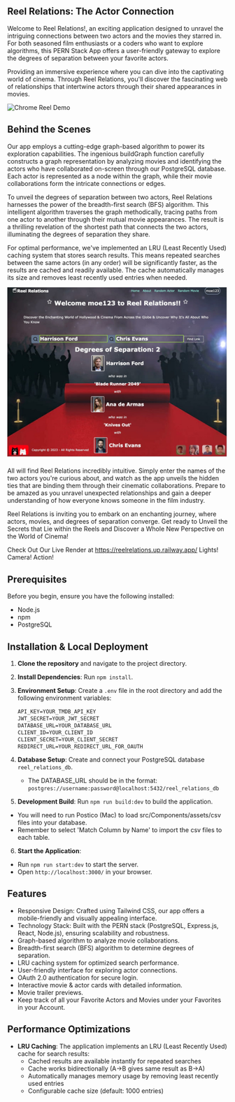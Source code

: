## Reel Relations: The Actor Connection

Welcome to Reel Relations!, an exciting application designed to unravel the intriguing connections between two actors and the movies they starred in. For both seasoned film enthusiasts or a coders who want to explore algorithms, this PERN Stack App offers a user-friendly gateway to explore the degrees of separation between your favorite actors.

Providing an immersive experience where you can dive into the captivating world of cinema. Through Reel Relations, you'll discover the fascinating web of relationships that intertwine actors through their shared appearances in movies.

![Chrome Reel Demo](./src/Components/assets/chrome-reel.gif)

## Behind the Scenes

Our app employs a cutting-edge graph-based algorithm to power its exploration capabilities. The ingenious buildGraph function carefully constructs a graph representation by analyzing movies and identifying the actors who have collaborated on-screen through our PostgreSQL database. Each actor is represented as a node within the graph, while their movie collaborations form the intricate connections or edges.

To unveil the degrees of separation between two actors, Reel Relations harnesses the power of the breadth-first search (BFS) algorithm. This intelligent algorithm traverses the graph methodically, tracing paths from one actor to another through their mutual movie appearances. The result is a thrilling revelation of the shortest path that connects the two actors, illuminating the degrees of separation they share.

For optimal performance, we've implemented an LRU (Least Recently Used) caching system that stores search results. This means repeated searches between the same actors (in any order) will be significantly faster, as the results are cached and readily available. The cache automatically manages its size and removes least recently used entries when needed.

![Example of BFS](./src/Components/assets/example-search.png)

All will find Reel Relations incredibly intuitive. Simply enter the names of the two actors you're curious about, and watch as the app unveils the hidden ties that are binding them through their cinematic collaborations. Prepare to be amazed as you unravel unexpected relationships and gain a deeper understanding of how everyone knows someone in the film industry.

Reel Relations is inviting you to embark on an enchanting journey, where actors, movies, and degrees of separation converge. Get ready to Unveil the Secrets that Lie within the Reels and Discover a Whole New Perspective on the World of Cinema!

Check Out Our Live Render at https://reelrelations.up.railway.app/
Lights! Camera! Action!

## Prerequisites

Before you begin, ensure you have the following installed:

- Node.js
- npm
- PostgreSQL

## Installation & Local Deployment

1. **Clone the repository** and navigate to the project directory.
2. **Install Dependencies**: Run `npm install`.

3. **Environment Setup**: Create a `.env` file in the root directory and add the following environment variables:
   ```
   API_KEY=YOUR_TMDB_API_KEY
   JWT_SECRET=YOUR_JWT_SECRET
   DATABASE_URL=YOUR_DATABASE_URL
   CLIENT_ID=YOUR_CLIENT_ID
   CLIENT_SECRET=YOUR_CLIENT_SECRET
   REDIRECT_URL=YOUR_REDIRECT_URL_FOR_OAUTH
   ```

4. **Database Setup**: Create and connect your PostgreSQL database `reel_relations_db`.
   - The DATABASE_URL should be in the format: `postgres://username:password@localhost:5432/reel_relations_db`

5. **Development Build**: Run `npm run build:dev` to build the application.

- You will need to run Postico (Mac) to load src/Components/assets/csv files into your database.
- Remember to select 'Match Column by Name' to import the csv files to each table.

6. **Start the Application**:

- Run `npm run start:dev` to start the server.
- Open `http://localhost:3000/` in your browser.

## Features

- Responsive Design: Crafted using Tailwind CSS, our app offers a mobile-friendly and visually appealing interface.
- Technology Stack: Built with the PERN stack (PostgreSQL, Express.js, React, Node.js), ensuring scalability and robustness.
- Graph-based algorithm to analyze movie collaborations.
- Breadth-first search (BFS) algorithm to determine degrees of separation.
- LRU caching system for optimized search performance.
- User-friendly interface for exploring actor connections.
- OAuth 2.0 authentication for secure login.
- Interactive movie & actor cards with detailed information.
- Movie trailer previews.
- Keep track of all your Favorite Actors and Movies under your Favorites in your Account.

## Performance Optimizations

- **LRU Caching**: The application implements an LRU (Least Recently Used) cache for search results:
  - Cached results are available instantly for repeated searches
  - Cache works bidirectionally (A→B gives same result as B→A)
  - Automatically manages memory usage by removing least recently used entries
  - Configurable cache size (default: 1000 entries)
